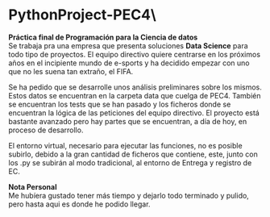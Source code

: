 # PythonProject-PEC4\
**Práctica final de Programación para la Ciencia de datos**\
  Se trabaja pra una empresa que presenta soluciones **Data Science** para todo tipo de proyectos. El equipo directivo quiere centrarse en los próximos años en el incipiente mundo de e-sports y ha decidido empezar con uno que no les suena tan extraño, el FIFA.

  Se ha pedido que se desarrolle unos análisis preliminares sobre los mismos. Estos datos se encuentran en la carpeta data que cuelga de PEC4. También se encuentran los tests que se han pasado y los ficheros donde se encuentran la lógica de las peticiones del equipo directivo. El proyecto está bastante avanzado pero hay partes que se encuentran, a día de hoy, en proceso de desarrollo.
  
  El entorno virtual, necesario para ejecutar las funciones, no es posible subirlo, debido a la gran cantidad de ficheros que contiene, este, junto con los .py se subirán al modo tradicional, al entorno de Entrega y registro de EC.
  
 **Nota Personal**\
 Me hubíera gustado tener más tiempo y dejarlo todo terminado y pulido, pero hasta aqui es donde he podido llegar.
  
  
